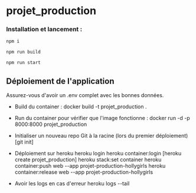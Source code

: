 # projet_production

### Installation et lancement :

```bash
npm i
```

```bash
npm run build
```

```bash
npm run start
```

## Déploiement de l'application

Assurez-vous d'avoir un .env complet avec les bonnes données.

- Build du container :
docker build -t projet_production .

- Run du container pour vérifier que l'image fonctionne :
docker run -d -p 8000:8000 projet_production

- Initialiser un nouveau repo Git à la racine (lors du premier déploiement)
[git init]

- Déploiement sur heroku
heroku login
heroku container:login
[heroku create projet_production]
heroku stack:set container
heroku container:push web --app projet-production-hollygirls
heroku container:release web --app projet-production-hollygirls

- Avoir les logs en cas d'erreur
heroku logs --tail


